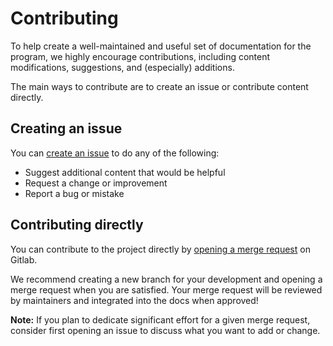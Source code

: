 # Contributing

To help create a well-maintained and useful set of documentation for the program, we highly encourage contributions, including content modifications, suggestions, and (especially) additions. 

The main ways to contribute are to create an issue or contribute content directly.

## Creating an issue

You can [create an issue](https://gitlab.jatic.net/jatic/internal-docs/-/issues) to do any of the following:

- Suggest additional content that would be helpful
- Request a change or improvement
- Report a bug or mistake

## Contributing directly

You can contribute to the project directly by [opening a merge request](https://gitlab.jatic.net/jatic/internal-docs/-/merge_requests) on Gitlab. 

We recommend creating a new branch for your development and opening a merge request when you are satisfied. Your merge request will be reviewed by maintainers and integrated into the docs when approved!

**Note:** If you plan to dedicate significant effort for a given merge request, consider first opening an issue to discuss what you want to add or change.
